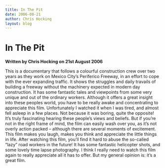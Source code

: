```yaml
---
title: In The Pit
date: 2006-08-21
author: Chris Hocking
layout: blog
---
```

# In The Pit

**Written by Chris Hocking on 21st August 2006**

This is a documentary that follows a colourful construction crew over two years as they work on Mexico City’s Periferico Freeway, in an effort to cope with the ever expanding traffic. It shows the struggles and daily travails of building a freeway without the machinery expected in modern day construction. It has some fantastic tales and viewpoints from some very unique and out of the ordinary workers. Although it offers a great insight into these peoples world, you have to be really awake and concentrating to appreciate this film. Unfortunately I watched it when I was tired, and almost fell asleep in a few places. Not because it was boring, quite the opposite! It’s truly fascinating hearing these people’s views and beliefs. But if you’re not in the right frame of mind, the film can easily wash over you, as it’s not overly action packed – although there are several moments of excitement. This film makes you laugh, makes you think and appreciate the little things in life. After watching this film, you’ll find it hard to abuse the so-called “lazy” road workers in the future! It has some fantastic helicopter shots, and some lovely time lapse photography. I think I really need to watch this film again to really appreciate all it has to offer. But my general opinion is: it’s a great film.